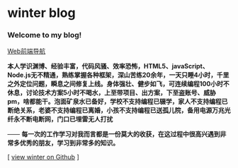 # winter blog

### Welcome to my blog!

[Web前端导航](http://www.alloyteam.com/nav/)

**本人学识渊博、经验丰富，代码风骚、效率恐怖，HTML5、javaScript、Node.js无不精通，熟练掌握各种框架，深山苦练20余年，一天只睡4小时，千里之外定位问题，瞬息之间修复上线。身体强壮、健步如飞，可连续编程100小时不休息，讨论技术方案5小时不喝水，上至带项目、出方案，下至盗账号、威胁pm，啥都能干。泡面矿泉水已备好，学校不支持编程已辍学，家人不支持编程已断绝关系，老婆不支持编程已离婚，小孩不支持编程已送孤儿院，备用电源万兆光纤永不断电断网，门口已埋雷无人打扰**

—— **每一次的工作学习对我而言都是一份莫大的收获，在这过程中很高兴遇到非常多优秀的朋友，学习到非常多的知识。**  



[ [view winter on Github](https://github.com/Gwemz) ]
